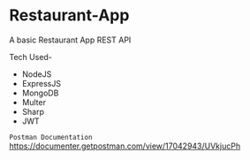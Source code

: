 # Restaurant-App

A basic Restaurant App REST API

Tech Used-
- NodeJS
- ExpressJS
- MongoDB
- Multer
- Sharp
- JWT

`Postman Documentation` <br> 
https://documenter.getpostman.com/view/17042943/UVkjucPh
